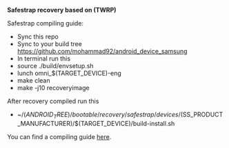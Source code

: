 **Safestrap recovery based on (TWRP)**

Safestrap compiling guide:

- Sync this repo
- Sync to your build tree https://github.com/mohammad92/android_device_samsung
- In terminal run this
- source ./build/envsetup.sh
- lunch omni_$(TARGET_DEVICE)-eng
- make clean 
- make -j10 recoveryimage

After recovery compiled run this
- ~/$(ANDROID_TREE)/bootable/recovery/safestrap/devices/$(SS_PRODUCT_MANUFACTURER)/$(TARGET_DEVICE)/build-install.sh

You can find a compiling guide [here](http://forum.xda-developers.com/showthread.php?t=1943625 "Guide").
